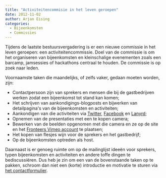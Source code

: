 ```yaml
---
title: "Activiteitencommisie in het leven geroepen"
date: 2012-11-02
author: Arjan Eising
categories: 
  - Bijeenkomsten
  - Commissies
---
```

Tijdens de laatste bestuursvergadering is er een nieuwe commissie in het leven geroepen: een activiteitencommissie. Doel van de commissie is om het organiseren van bijeenkomsten en kleinschalige evenementen zoals een barcamp, jamsessies of hackathons centraal te houden. De commissie is op zoek naar leden.

Voornaamste taken die maandelijks, of zelfs vaker, gedaan moeten worden, zijn:

* Contactpersoon zijn van sprekers en mensen die bij de gastbedrijven werken zodat een bijeenkomst tot stand kan komen;
* Het schrijven van aankondigings-blogposts en bijwerken van detailpagina's van de bijeenkomsten en activiteiten;
* Aankondigen van die activiteiten via [Twitter](https://twitter.com/fronteers), [Facebook](http://www.facebook.com/fronteers) en [Lanyrd](http://lanyrd.com/profile/fronteers/);
* Opnemen van de presentaties met een te kopen camera;
* Bewerken van de beelden opgenomen met die camera en ze op de site en het [Fronteers Vimeo account](http://www.vimeo.com/fronteers) te plaatsen;
* Het kopen van flesjes wijn voor de sprekers en het gastbedrijf;
* Op de bijeenkomsten optreden als host.

Daarnaast is er genoeg ruimte om op de mailinglijst ideeën voor sprekers, typen bijeenkomsten en activiteiten en andere toffe dingen te bediscussiëren. Dus heb je zin om een van de bovenstaande taken op te pakken, schroom dan niet een (korte) introductie en motivatie te sturen via [het contactformulier](/nl/vereniging/contact/).
